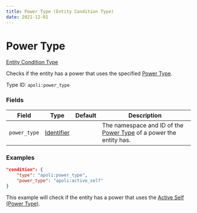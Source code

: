 ```yaml
---
title: Power Type (Entity Condition Type)
date: 2021-12-01
---
```


# Power Type

[Entity Condition Type](../entity_condition_types.md)

Checks if the entity has a power that uses the specified [Power Type](../power_types.md).

Type ID: `apoli:power_type`

### Fields

Field        | Type                                      | Default | Description
-------------|-------------------------------------------|---------|------------
`power_type` | [Identifier](../data_types/identifier.md) |         | The namespace and ID of the [Power Type](../power_types.md) of a power the entity has.

### Examples

```json
"condition": {
    "type": "apoli:power_type",
    "power_type": "apoli:active_self"
}
```

This example will check if the entity has a power that uses the [Active Self (Power Type)](../power_types/active_self.md).
